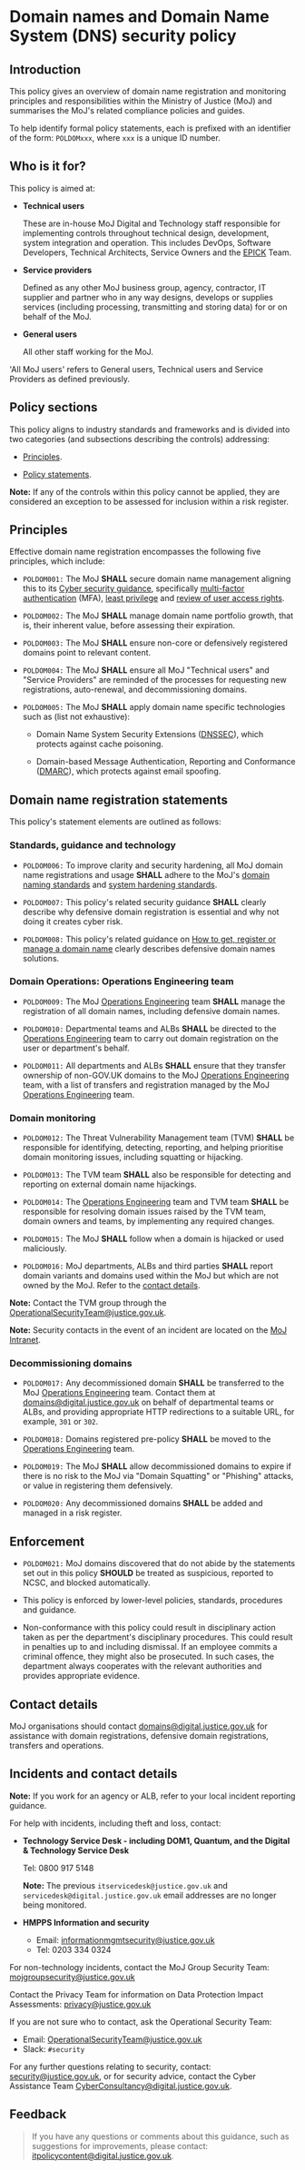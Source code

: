 # Domain names and Domain Name System \(DNS\) security policy

## Introduction

This policy gives an overview of domain name registration and monitoring principles and responsibilities within the Ministry of Justice \(MoJ\) and summarises the MoJ's related compliance policies and guides.

To help identify formal policy statements, each is prefixed with an identifier of the form: `POLDOMxxx`, where `xxx` is a unique ID number.

## Who is it for?

This policy is aimed at:

-   **Technical users**

    These are in-house MoJ Digital and Technology staff responsible for implementing controls throughout technical design, development, system integration and operation. This includes DevOps, Software Developers, Technical Architects, Service Owners and the [EPICK](https://ministryofjustice.github.io/acronyms/) Team.

-   **Service providers**

    Defined as any other MoJ business group, agency, contractor, IT supplier and partner who in any way designs, develops or supplies services \(including processing, transmitting and storing data\) for or on behalf of the MoJ.

-   **General users**

    All other staff working for the MoJ.


'All MoJ users' refers to General users, Technical users and Service Providers as defined previously.

## Policy sections

This policy aligns to industry standards and frameworks and is divided into two categories \(and subsections describing the controls\) addressing:

-   [Principles](#principles).

-   [Policy statements](#domain-name-registration-statements).


**Note:** If any of the controls within this policy cannot be applied, they are considered an exception to be assessed for inclusion within a risk register.

## Principles

Effective domain name registration encompasses the following five principles, which include:

-   `POLDOM001:` The MoJ **SHALL** secure domain name management aligning this to its [Cyber security guidance](https://security-guidance.service.justice.gov.uk/), specifically [multi-factor authentication](access-control-policy.md#) \(MFA\), [least privilege](access-control-policy.md#) and [review of user access rights](access-control-policy.md#).

-   `POLDOM002:` The MoJ **SHALL** manage domain name portfolio growth, that is, their inherent value, before assessing their expiration.

-   `POLDOM003:` The MoJ **SHALL** ensure non-core or defensively registered domains point to relevant content.

-   `POLDOM004:` The MoJ **SHALL** ensure all MoJ "Technical users" and "Service Providers" are reminded of the processes for requesting new registrations, auto-renewal, and decommissioning domains.

-   `POLDOM005:` The MoJ **SHALL** apply domain name specific technologies such as \(list not exhaustive\):

    -   Domain Name System Security Extensions \([DNSSEC](https://www.ncsc.gov.uk/guidance/managing-public-domain-names#section_6)\), which protects against cache poisoning.

    -   Domain-based Message Authentication, Reporting and Conformance \([DMARC](https://www.ncsc.gov.uk/information/mailcheck)\), which protects against email spoofing.


## Domain name registration statements

This policy's statement elements are outlined as follows:

### Standards, guidance and technology

-   `POLDOM006:` To improve clarity and security hardening, all MoJ domain name registrations and usage **SHALL** adhere to the MoJ's [domain naming standards](https://ministryofjustice.github.io/technical-guidance/documentation/standards/naming-domains.html#naming-domains.Guidance) and [system hardening standards](system-lockdown-and-hardening-standard.md#).

-   `POLDOM007:` This policy's related security guidance **SHALL** clearly describe why defensive domain registration is essential and why not doing it creates cyber risk.

-   `POLDOM008:` This policy's related guidance on [How to get, register or manage a domain name](https://technical-guidance.service.justice.gov.uk/documentation/standards/how-to-get-a-domain-name.html) clearly describes defensive domain names solutions.


### Domain Operations: Operations Engineering team

-   `POLDOM009:` The MoJ [Operations Engineering](https://operations-engineering.service.justice.gov.uk/) team **SHALL** manage the registration of all domain names, including defensive domain names.

-   `POLDOM010:` Departmental teams and ALBs **SHALL** be directed to the [Operations Engineering](https://operations-engineering.service.justice.gov.uk/) team to carry out domain registration on the user or department's behalf.

-   `POLDOM011:` All departments and ALBs **SHALL** ensure that they transfer ownership of non-GOV.UK domains to the MoJ [Operations Engineering](https://operations-engineering.service.justice.gov.uk/) team, with a list of transfers and registration managed by the MoJ [Operations Engineering](https://operations-engineering.service.justice.gov.uk/) team.


### Domain monitoring

-   `POLDOM012:` The Threat Vulnerability Management team \(TVM\) **SHALL** be responsible for identifying, detecting, reporting, and helping prioritise domain monitoring issues, including squatting or hijacking.

-   `POLDOM013:` The TVM team **SHALL** also be responsible for detecting and reporting on external domain name hijackings.

-   `POLDOM014:` The [Operations Engineering](https://operations-engineering.service.justice.gov.uk/) team and TVM team **SHALL** be responsible for resolving domain issues raised by the TVM team, domain owners and teams, by implementing any required changes.

-   `POLDOM015:` The MoJ **SHALL** follow when a domain is hijacked or used maliciously.

-   `POLDOM016:` MoJ departments, ALBs and third parties **SHALL** report domain variants and domains used within the MoJ but which are not owned by the MoJ. Refer to the [contact details](#contact-details).


**Note:** Contact the TVM group through the [OperationalSecurityTeam@justice.gov.uk](mailto:OperationalSecurityTeam@justice.gov.uk).

**Note:** Security contacts in the event of an incident are located on the [MoJ Intranet](https://intranet.justice.gov.uk/guidance/knowledge-information/protecting-information/information-assurance-roles/).

### Decommissioning domains

-   `POLDOM017:` Any decommissioned domain **SHALL** be transferred to the MoJ [Operations Engineering](https://operations-engineering.service.justice.gov.uk/) team. Contact them at [domains@digital.justice.gov.uk](mailto:domains@digital.justice.gov.uk) on behalf of departmental teams or ALBs, and providing appropriate HTTP redirections to a suitable URL, for example, `301` or `302`.

-   `POLDOM018:` Domains registered pre-policy **SHALL** be moved to the [Operations Engineering](https://operations-engineering.service.justice.gov.uk/) team.

-   `POLDOM019:` The MoJ **SHALL** allow decommissioned domains to expire if there is no risk to the MoJ via "Domain Squatting" or "Phishing" attacks, or value in registering them defensively.

-   `POLDOM020:` Any decommissioned domains **SHALL** be added and managed in a risk register.


## Enforcement

-   `POLDOM021:` MoJ domains discovered that do not abide by the statements set out in this policy **SHOULD** be treated as suspicious, reported to NCSC, and blocked automatically.

-   This policy is enforced by lower-level policies, standards, procedures and guidance.

-   Non-conformance with this policy could result in disciplinary action taken as per the department's disciplinary procedures. This could result in penalties up to and including dismissal. If an employee commits a criminal offence, they might also be prosecuted. In such cases, the department always cooperates with the relevant authorities and provides appropriate evidence.


## Contact details

MoJ organisations should contact [domains@digital.justice.gov.uk](mailto:domains@digital.justice.gov.uk) for assistance with domain registrations, defensive domain registrations, transfers and operations.

## Incidents and contact details

**Note:** If you work for an agency or ALB, refer to your local incident reporting guidance.

For help with incidents, including theft and loss, contact:

-   **Technology Service Desk - including DOM1, Quantum, and the Digital & Technology Service Desk**

    Tel: 0800 917 5148

    **Note:** The previous `itservicedesk@justice.gov.uk` and `servicedesk@digital.justice.gov.uk` email addresses are no longer being monitored.

-   **HMPPS Information and security**
    -   Email: [informationmgmtsecurity@justice.gov.uk](mailto:informationmgmtsecurity@justice.gov.uk)
    -   Tel: 0203 334 0324

For non-technology incidents, contact the MoJ Group Security Team: [mojgroupsecurity@justice.gov.uk](mailto:mojgroupsecurity@justice.gov.uk)

Contact the Privacy Team for information on Data Protection Impact Assessments: [privacy@justice.gov.uk](mailto:privacy@justice.gov.uk)

If you are not sure who to contact, ask the Operational Security Team:

-   Email: [OperationalSecurityTeam@justice.gov.uk](mailto:OperationalSecurityTeam@justice.gov.uk)
-   Slack: `#security`

For any further questions relating to security, contact: [security@justice.gov.uk](mailto:security@justice.gov.uk), or for security advice, contact the Cyber Assistance Team [CyberConsultancy@digital.justice.gov.uk](mailto:CyberConsultancy@digital.justice.gov.uk).

## Feedback

> If you have any questions or comments about this guidance, such as suggestions for improvements, please contact: [itpolicycontent@digital.justice.gov.uk](mailto:itpolicycontent@digital.justice.gov.uk).

